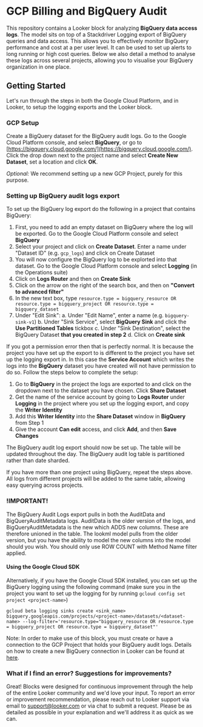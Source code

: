 # GCP Billing and BigQuery Audit


This repository contains a Looker block for analyzing **BigQuery data access logs**. The model sits on top of a Stackdriver Logging export of BigQuery queries and data access. This allows you to effectively monitor BigQuery performance and cost at a per user level. It can be used to set up alerts to long running or high cost queries. Below we also detail a method to analyse these logs across several projects, allowing you to visualise your BigQuery organization in one place.

## Getting Started

Let's run through the steps in both the Google Cloud Platform, and in Looker, to setup the logging exports and the Looker block.

### GCP Setup

Create a BigQuery dataset for the BigQuery audit logs. Go to the Google Cloud Platform console, and select **BigQuery**, or go to [https://bigquery.cloud.google.com/](https://bigquery.cloud.google.com/). Click the drop down next to the project name and select **Create New Dataset**, set a location and click **OK**.

*Optional:* We recommend setting up a new GCP Project, purely for this purpose.

### Setting up BigQuery audit logs export

To set up the BigQuery log export do the following in a project that contains BigQuery:

1. First, you need to add an empty dataset on BigQuery where the log will be exported. Go to the Google Cloud Platform console and select **BigQuery**
2. Select your project and click on **Create Dataset**. Enter a name under "Dataset ID" (e.g. ```gcp_logs```) and click on Create Dataset
3. You will now configure the BigQuery log to be explorted into that dataset. Go to the Google Cloud Platform console and select **Logging** (in the Operations suite)
4. Click on **Logs Router** and then on **Create Sink**
5. Click on the arrow on the right of the search box, and then on **"Convert to advanced filter"**
6. In the new text box, type ```resource.type = bigquery_resource OR resource.type = bigquery_project OR resource.type = bigquery_dataset```
7. Under "Edit Sink":
  a. Under "Edit Name", enter a name (e.g. ```bigquery-sink-v1```)
  b. Under "Sink Service", select **BigQuery Sink** and click the **Use Partitioned Tables** tickbox
  c. Under "Sink Destination", select the BigQuery Dataset **that you created in step 2**
  d. Click on **Create sink**

If you got a permission error then that is perfectly normal. It is because the project you have set up the export to is different to the project you have set up the logging export in. In this case the **Service Account** which writes the logs into the **BigQuery** dataset you have created will not have permission to do so. Follow the steps below to complete the setup:

1. Go to **BigQuery** in the project the logs are exported to and click on the dropdown next to the dataset you have chosen. Click **Share Dataset**
2. Get the name of the service account by going to **Logs Router** under **Logging** in the project where you set up the logging export, and copy the **Writer Identity**
3. Add this **Writer Identity** into the **Share Dataset** window in **BigQuery** from Step 1
4. Give the account **Can edit** access, and click **Add**, and then **Save Changes**

The BigQuery audit log export should now be set up. The table will be updated throughout the day. The BigQuery audit log table is partitioned rather than date sharded.

If you have more than one project using BigQuery, repeat the steps above. All logs from different projects will be added to the same table, allowing easy querying across projects.

### !IMPORTANT!
The BigQuery Audit Logs export pulls in both the AuditData and BigQueryAuditMetadata logs. AuditData is the older version of the logs, and BigQueryAuditMetadata is the new which ADDS new columns. These are therefore unioned in the table. The lookml model pulls from the older version, but you have the ability to model the new columns into the model should you wish.
You should only use ROW COUNT with Method Name filter applied.

#### Using the Google Cloud SDK

Alternatively, if you have the Google Cloud SDK installed, you can set up the BigQuery logging using the following command (make sure you in the project you want to set up the logging for by running ```gcloud config set project <project-name>```)
```
gcloud beta logging sinks create <sink_name> bigquery.googleapis.com/projects/<project-name>/datasets/<dataset-name> --log-filter='resource.type="bigquery_resource OR resource.type = bigquery_project OR resource.type = bigquery_dataset"'
```

Note: In order to make use of this block, you must create or have a connection to the GCP Project that holds your BigQuery audit logs. Details on how to create a new BigQuery connection in Looker can be found at [here](https://docs.looker.com/setup-and-management/database-config/google-bigquery).


### What if I find an error? Suggestions for improvements?

Great! Blocks were designed for continuous improvement through the help of the entire Looker community and we'd love your input. To report an error or improvement recommendation, please reach out to Looker support via email to support@looker.com or via chat to submit a request. Please be as detailed as possible in your explanation and we'll address it as quick as we can.
